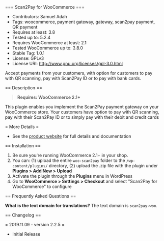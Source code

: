 === Scan2Pay for WooCommerce ===

 - Contributors: Samuel Adah
 - Tags: woocommerce, payment gateway, gateway, scan2pay payment, QR payment 
 - Requires at least: 3.8
 - Tested up to: 5.2.4
 - Requires WooCommerce at least: 2.1
 - Tested WooCommerce up to: 3.8.0
 - Stable Tag: 1.0.1
 - License: GPLv3
 - License URI: http://www.gnu.org/licenses/gpl-3.0.html

Accept payments from your customers, with option for customers to pay with QR scanning, pay with Scan2Pay ID or to pay with bank cards.


== Description ==

> **Requires: WooCommerce 2.1+**

This plugin enables you implement the Scan2Pay payment gateway on your WooCommerce store. Your customers have option to pay with QR scanning, pay with their Scan2Pay ID or to simply pay with their debit and credit cards

= More Details =
 - See the [product website](http://www.scan2paynow.com/plugins/WooCommerce) for full details and documentation

== Installation ==

1. Be sure you're running WooCommerce 2.1+ in your shop.
2. You can: (1) upload the entire `woo-scan2pay` folder to the `/wp-content/plugins/` directory, (2) upload the .zip file with the plugin under **Plugins &gt; Add New &gt; Upload**
3. Activate the plugin through the **Plugins** menu in WordPress
4. Go to **WooCommerce &gt; Settings &gt; Checkout** and select "Scan2Pay for WooCommerce" to configure

== Frequently Asked Questions ==

**What is the text domain for translations?**
The text domain is `scan2pay-woo`.

== Changelog == 

= 2019.11.09 - version 2.2.5 =
 * Initial Release